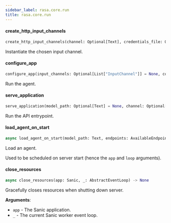 ```yaml
---
sidebar_label: rasa.core.run
title: rasa.core.run
---
```

#### create\_http\_input\_channels

```python
create_http_input_channels(channel: Optional[Text], credentials_file: Optional[Text]) -> List["InputChannel"]
```

Instantiate the chosen input channel.

#### configure\_app

```python
configure_app(input_channels: Optional[List["InputChannel"]] = None, cors: Optional[Union[Text, List[Text], None]] = None, auth_token: Optional[Text] = None, enable_api: bool = True, response_timeout: int = constants.DEFAULT_RESPONSE_TIMEOUT, jwt_secret: Optional[Text] = None, jwt_method: Optional[Text] = None, route: Optional[Text] = "/webhooks/", port: int = constants.DEFAULT_SERVER_PORT, endpoints: Optional[AvailableEndpoints] = None, log_file: Optional[Text] = None, conversation_id: Optional[Text] = uuid.uuid4().hex, use_syslog: bool = False, syslog_address: Optional[Text] = None, syslog_port: Optional[int] = None, syslog_protocol: Optional[Text] = None, request_timeout: Optional[int] = None) -> Sanic
```

Run the agent.

#### serve\_application

```python
serve_application(model_path: Optional[Text] = None, channel: Optional[Text] = None, interface: Optional[Text] = constants.DEFAULT_SERVER_INTERFACE, port: int = constants.DEFAULT_SERVER_PORT, credentials: Optional[Text] = None, cors: Optional[Union[Text, List[Text]]] = None, auth_token: Optional[Text] = None, enable_api: bool = True, response_timeout: int = constants.DEFAULT_RESPONSE_TIMEOUT, jwt_secret: Optional[Text] = None, jwt_method: Optional[Text] = None, endpoints: Optional[AvailableEndpoints] = None, remote_storage: Optional[Text] = None, log_file: Optional[Text] = None, ssl_certificate: Optional[Text] = None, ssl_keyfile: Optional[Text] = None, ssl_ca_file: Optional[Text] = None, ssl_password: Optional[Text] = None, conversation_id: Optional[Text] = uuid.uuid4().hex, use_syslog: Optional[bool] = False, syslog_address: Optional[Text] = None, syslog_port: Optional[int] = None, syslog_protocol: Optional[Text] = None, request_timeout: Optional[int] = None) -> None
```

Run the API entrypoint.

#### load\_agent\_on\_start

```python
async load_agent_on_start(model_path: Text, endpoints: AvailableEndpoints, remote_storage: Optional[Text], app: Sanic, loop: AbstractEventLoop) -> Agent
```

Load an agent.

Used to be scheduled on server start
(hence the `app` and `loop` arguments).

#### close\_resources

```python
async close_resources(app: Sanic, _: AbstractEventLoop) -> None
```

Gracefully closes resources when shutting down server.

**Arguments**:

- `app` - The Sanic application.
- `_` - The current Sanic worker event loop.

